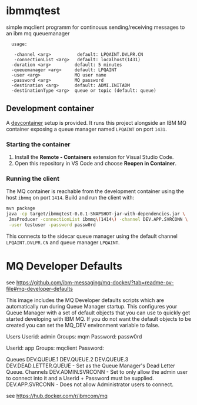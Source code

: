 # ibmmqtest

simple mqclient programm for continouus sending/receiving messages
to an ibm mq queuemanager

```
  usage:

   -channel <arg>          default: LPQAINT.DVLPR.CN
   -connectionList <arg>   default: localhost(1431)
  -duration <arg>         default: 5 minutes
  -queuemanager <arg>     default: LPQAINT
  -user <arg>             MQ user name
  -password <arg>         MQ password
  -destination <arg>      default: ADMI.INITADM
  -destinationType <arg>  queue or topic (default: queue)

```

## Development container

A [devcontainer](https://containers.dev/) setup is provided. It runs this project
alongside an IBM MQ container exposing a queue manager named `LPQAINT` on port
`1431`.

### Starting the container

1. Install the **Remote - Containers** extension for Visual Studio Code.
2. Open this repository in VS Code and choose **Reopen in Container**.

### Running the client

The MQ container is reachable from the development container using the host
`ibmmq` on port `1414`. Build and run the client with:

```bash
mvn package
java -cp target/ibmmqtest-0.0.1-SNAPSHOT-jar-with-dependencies.jar \
 JmsProducer -connectionList ibmmq\(1414\) -channel DEV.APP.SVRCONN \
 -user testuser -password passw0rd
```

This connects to the sidecar queue manager using the default channel
`LPQAINT.DVLPR.CN` and queue manager `LPQAINT`.



# MQ Developer Defaults

see https://github.com/ibm-messaging/mq-docker/?tab=readme-ov-file#mq-developer-defaults

This image includes the MQ Developer defaults scripts which are automatically run during Queue Manager startup. This configures your Queue Manager with a set of default objects that you can use to quickly get started developing with IBM MQ. If you do not want the default objects to be created you can set the MQ_DEV environment variable to false.

Users
Userid: admin Groups: mqm Password: passw0rd

Userid: app Groups: mqclient Password:

Queues
DEV.QUEUE.1
DEV.QUEUE.2
DEV.QUEUE.3
DEV.DEAD.LETTER.QUEUE - Set as the Queue Manager's Dead Letter Queue.
Channels
DEV.ADMIN.SVRCONN - Set to only allow the admin user to connect into it and a Userid + Password must be supplied.
DEV.APP.SVRCONN - Does not allow Administrator users to connect.

see
https://hub.docker.com/r/ibmcom/mq
